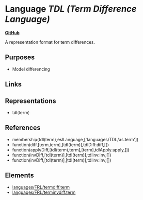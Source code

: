# Language _TDL (Term Difference Language)_
**[GitHub](https://github.com/softlang/yas/blob/master/languages/TDL)**

A representation format for term differences.

## Purposes
* Model differencing

## Links

## Representations
* tdl(term)

## References
* membership(tdl(term),eslLanguage,['languages/TDL/as.term'])
* function(diff,[term,term],[tdl(term)],tdlDiff:diff,[])
* function(applyDiff,[tdl(term),term],[term],tdlApply:apply,[])
* function(invDiff,[tdl(term)],[tdl(term)],tdlInv:inv,[])
* function(invDiff,[tdl(term)],[tdl(term)],tdlInv:inv,[])

## Elements
* [languages/FRL/termdiff.term](../files/languages-FRL-termdiff.term.md)
* [languages/FRL/terminvdiff.term](../files/languages-FRL-terminvdiff.term.md)

